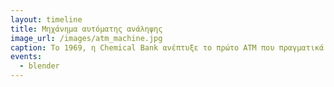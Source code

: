 ```yaml
---
layout: timeline 
title: Μηχάνημα αυτόματης ανάληψης 
image_url: /images/atm_machine.jpg
caption: Το 1969, η Chemical Bank ανέπτυξε το πρώτο ΑΤΜ που πραγματικά μοιάζει και λειτουργεί σαν σύγχρονα ΑΤΜs. Το ΑΤΜ Docuteller, που κατασκευάστηκε από την Docutel Corporation, έκανε πρεμιέρα στη Νέα Υόρκη στις 2 Σεπτεμβρίου. Η Docutel ήταν η πρώτη που κατείχε το δίπλωμα ευρεσιτεχνίας στης ΗΠΑ για το ΑΤΜ και, ως εκ τούτου, γενικά πιστώνεται ως ο εφευρέτης του.
events:
  - blender
---
```

